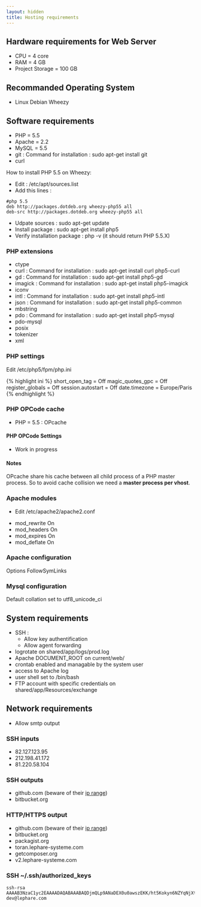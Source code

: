 ```yaml
---
layout: hidden
title: Hosting requirements
---
```


## Hardware requirements for Web Server

 * CPU = 4 core
 * RAM = 4 GB
 * Project Storage = 100 GB

## Recommanded Operating System

 * Linux Debian Wheezy

## Software requirements

 - PHP = 5.5
 - Apache = 2.2
 - MySQL = 5.5
 - git : Command for installation : sudo apt-get install git
 - curl

How to install PHP 5.5 on Wheezy: 
  - Edit : /etc/apt/sources.list
  - Add this lines :

```    
#php 5.5
deb http://packages.dotdeb.org wheezy-php55 all
deb-src http://packages.dotdeb.org wheezy-php55 all
```

 - Udpate sources : sudo apt-get update
 - Install package : sudo apt-get install php5
 - Verify installation package : php -v (it should return PHP 5.5.X)

### PHP extensions

   * ctype
   * curl : Command for installation : sudo apt-get install curl php5-curl
   * gd : Command for installation : sudo apt-get install php5-gd
   * imagick : Command for installation : sudo apt-get install php5-imagick
   * iconv
   * intl : Command for installation : sudo apt-get install php5-intl
   * json : Command for installation : sudo apt-get install php5-common 
   * mbstring
   * pdo : Command for installation : sudo apt-get install php5-mysql
   * pdo-mysql
   * posix
   * tokenizer
   * xml
   
### PHP settings

Edit /etc/php5/fpm/php.ini

{% highlight ini %}
short_open_tag = Off
magic_quotes_gpc = Off
register_globals = Off
session.autostart = Off
date.timezone = Europe/Paris
{% endhighlight %}

### PHP OPCode cache

   * PHP = 5.5 : OPcache
  
#### PHP OPCode Settings

   * Work in progress

#### Notes

OPcache share his cache between all child process of a PHP master process. So to avoid cache collision we need a **master process per vhost**.

### Apache modules

   - Edit /etc/apache2/apache2.conf

   * mod_rewrite On
   * mod_headers On
   * mod_expires On
   * mod_deflate On

### Apache configuration

Options FollowSymLinks

### Mysql configuration

Default collation set to utf8\_unicode\_ci

## System requirements

 - SSH :
   * Allow key authentification
   * Allow agent forwarding
 - logrotate on shared/app/logs/prod.log
 - Apache DOCUMENT_ROOT on current/web/
 - crontab enabled and managable by the system user
 - access to Apache log
 - user shell set to /bin/bash
 - FTP account with specific credentials on shared/app/Resources/exchange

## Network requirements

 * Allow smtp output

### SSH inputs

 * 82.127.123.95
 * 212.198.41.172
 * 81.220.58.104

### SSH outputs

 * github.com (beware of their [ip range](https://help.github.com/articles/what-ip-addresses-does-github-use-that-i-should-whitelist))
 * bitbucket.org

### HTTP/HTTPS output

 * github.com (beware of their [ip range](https://help.github.com/articles/what-ip-addresses-does-github-use-that-i-should-whitelist))
 * bitbucket.org
 * packagist.org
 * toran.lephare-systeme.com
 * getcomposer.org
 * v2.lephare-systeme.com

### SSH ~/.ssh/authorized_keys

    ssh-rsa AAAAB3NzaC1yc2EAAAADAQABAAABAQDjmQLp9ANaDEX0u0awszEKK/ht5Kokyn6NZYqNjXt8hd3Hu91QXbAie9/jHotZIulIdlny30JuUGYzmoQ5UgAwBXIZmCzryyPT9INA32vlgIyvsC+6dj3YDH7WmFkDQyqxhKGgp5BHqb04F4IVJLO38qfCSOmBOJCyKtwEEA+PhICu1nlu7zENMUYzIZtZPL7lwWixSpTQuzFoSRjI5PkaK/SVSvct7BgFLHplcdSSDb769U7m62Lgwzzx5YBJwScECxJsyjXVKdWLGgvBPObxw4eML1K4LEnNQcz+zNkI6Bd+hfqubZcoS1TuGi9W+c8Mv6LYYe0lIA2IQaGwH4Zr dev@lephare.com
